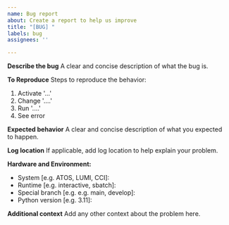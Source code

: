 ```yaml
---
name: Bug report
about: Create a report to help us improve
title: "[BUG] "
labels: bug
assignees: ''

---
```


**Describe the bug**
A clear and concise description of what the bug is.

**To Reproduce**
Steps to reproduce the behavior:
1. Activate '...'
2. Change '....'
3. Run '....'
4. See error

**Expected behavior**
A clear and concise description of what you expected to happen.

**Log location**
If applicable, add log location to help explain your problem.

**Hardware and Environment:**
 - System [e.g. ATOS, LUMI, CCI]:
 - Runtime [e.g. interactive, sbatch]:
 - Special branch [e.g. e.g. main, develop]:
 - Python version [e.g. 3.11]:

**Additional context**
Add any other context about the problem here.
